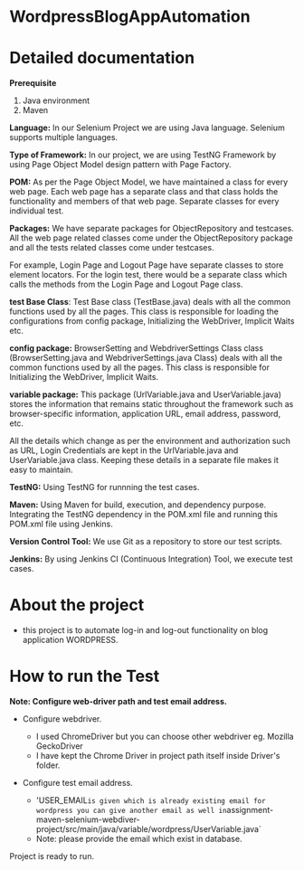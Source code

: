 # WordpressBlogAppAutomation

# Detailed documentation #

**Prerequisite**
1. Java environment 
2. Maven

**Language:** In our Selenium Project we are using Java language. Selenium supports multiple languages.

**Type of Framework:** In our project, we are using TestNG Framework by using Page Object Model design pattern with Page Factory.

**POM:** As per the Page Object Model, we have maintained a class for every web page. Each web page has a separate class and that class holds the functionality and members of that web page. Separate classes for every individual test.

**Packages:** We have separate packages for ObjectRepository and testcases. All the web page related classes come under the ObjectRepository package and all the tests related classes come under testcases.

For example, Login Page and Logout Page have separate classes to store element locators. For the login test, there would be a separate class which calls the methods from the Login Page and Logout Page class.

**test Base Class**: Test Base class (TestBase.java) deals with all the common functions used by all the pages. This class is responsible for loading the configurations from config package, Initializing the WebDriver, Implicit Waits etc.

**config package:** BrowserSetting and WebdriverSettings Class class (BrowserSetting.java and WebdriverSettings.java Class) deals with all the common functions used by all the pages. This class is responsible for Initializing the WebDriver, Implicit Waits.

**variable package:** This package (UrlVariable.java and UserVariable.java) stores the information that remains static throughout the framework such as browser-specific information, application URL, email address, password, etc.

All the details which change as per the environment and authorization such as URL, Login Credentials are kept in the UrlVariable.java and UserVariable.java class. Keeping these details in a separate file makes it easy to maintain.

**TestNG:** Using TestNG for runnning the test cases.

**Maven:** Using Maven for build, execution, and dependency purpose. Integrating the TestNG dependency in the POM.xml file and running this POM.xml file using Jenkins.

**Version Control Tool:** We use Git as a repository to store our test scripts.

**Jenkins:** By using Jenkins CI (Continuous Integration) Tool, we execute test cases. 

# About the project #

- this project is to automate log-in and log-out functionality on blog application WORDPRESS.

# How to run the Test #
 
**Note: Configure web-driver path and test email address.**
	
- Configure webdriver.
    - I used ChromeDriver but you can choose other webdriver eg. Mozilla GeckoDriver 
    - I have kept the Chrome Driver in project path itself inside Driver's folder.
    
- Configure test email address.
    - 'USER_EMAIL` is given which is already existing email for wordpress you can give another email as well in
    `assignment-maven-selenium-webdiver-project/src/main/java/variable/wordpress/UserVariable.java` 
    - Note: please provide the email which exist in database. 
    
Project is ready to run. 


